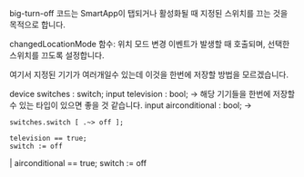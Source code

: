 big-turn-off 코드는 SmartApp이 탭되거나 활성화될 때 지정된 스위치를 끄는 것을 목적으로 합니다.

changedLocationMode 함수: 위치 모드 변경 이벤트가 발생할 때 호출되며, 선택한 스위치를 끄도록 설정합니다.

여기서 지정된 기기가 여러개일수 있는데 이것을 한번에 저장할 방법을 모르겠습니다.

 device switches : switch;
    input television : bool;     -> 해당 기기들을 한번에 저장할 수 있는 타입이 있으면 좋을 것 같습니다.
    input airconditional : bool; -> 

    switches.switch [ .~> off ];

    television == true;
    switch := off

  | airconditional == true;
    switch := off


